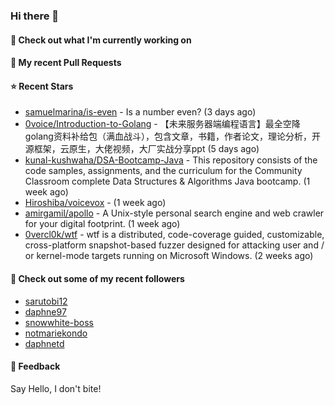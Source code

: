 ### Hi there 👋

#### 👷 Check out what I'm currently working on

#### 🔨 My recent Pull Requests


#### ⭐ Recent Stars

- [samuelmarina/is-even](https://github.com/samuelmarina/is-even) - Is a number even? (3 days ago)
- [0voice/Introduction-to-Golang](https://github.com/0voice/Introduction-to-Golang) - 【未来服务器端编程语言】最全空降golang资料补给包（满血战斗），包含文章，书籍，作者论文，理论分析，开源框架，云原生，大佬视频，大厂实战分享ppt (5 days ago)
- [kunal-kushwaha/DSA-Bootcamp-Java](https://github.com/kunal-kushwaha/DSA-Bootcamp-Java) - This repository consists of the code samples, assignments, and the curriculum for the Community Classroom complete Data Structures &amp; Algorithms Java bootcamp. (1 week ago)
- [Hiroshiba/voicevox](https://github.com/Hiroshiba/voicevox) -  (1 week ago)
- [amirgamil/apollo](https://github.com/amirgamil/apollo) - A Unix-style personal search engine and web crawler for your digital footprint. (1 week ago)
- [0vercl0k/wtf](https://github.com/0vercl0k/wtf) - wtf is a distributed, code-coverage guided, customizable, cross-platform snapshot-based fuzzer designed for attacking user and / or kernel-mode targets running on Microsoft Windows. (2 weeks ago)

#### 👯 Check out some of my recent followers

- [sarutobi12](https://github.com/sarutobi12)
- [daphne97](https://github.com/daphne97)
- [snowwhite-boss](https://github.com/snowwhite-boss)
- [notmariekondo](https://github.com/notmariekondo)
- [daphnetd](https://github.com/daphnetd)

#### 💬 Feedback

Say Hello, I don't bite!